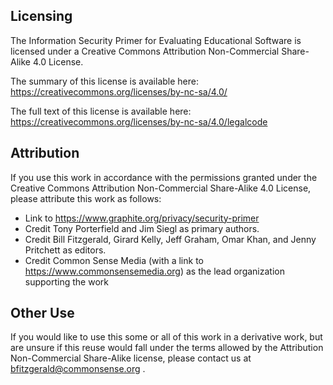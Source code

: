 ## Licensing

The Information Security Primer for Evaluating Educational Software is licensed under a Creative Commons Attribution Non-Commercial Share-Alike 4.0 License.

The summary of this license is available here: https://creativecommons.org/licenses/by-nc-sa/4.0/

The full text of this license is available here: https://creativecommons.org/licenses/by-nc-sa/4.0/legalcode

## Attribution

If you use this work in accordance with the permissions granted under the Creative Commons Attribution Non-Commercial Share-Alike 4.0 License, please attribute this work as follows:

* Link to https://www.graphite.org/privacy/security-primer
* Credit Tony Porterfield and Jim Siegl as primary authors.
* Credit Bill Fitzgerald, Girard Kelly, Jeff Graham, Omar Khan, and Jenny Pritchett as editors.
* Credit Common Sense Media (with a link to https://www.commonsensemedia.org) as the lead organization supporting the work

## Other Use

If you would like to use this some or all of this work in a derivative work, but are unsure if this reuse would fall under the terms allowed by the Attribution Non-Commercial Share-Alike license, please contact us at bfitzgerald@commonsense.org .